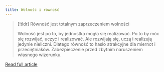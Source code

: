 ```yaml
---
title: Wolność i równość
---
```


> [!tldr] Równość jest totalnym zaprzeczeniem wolności
>
> Wolność jest po to, by jednostka mogła się realizować. Po to by móc się rozwijać, uczyć i realizować. Ale rozwijają się, uczą i realizują jedynie nieliczni.
> Dlatego równość to hasło atrakcyjne dla miernot i przeciętniaków. Zabezpieczenie przed zbytnim naruszeniem własnego wizerunku.

[Read full article](https://zenjaskiniowca.pl/wolnosc-i-rownosc/)